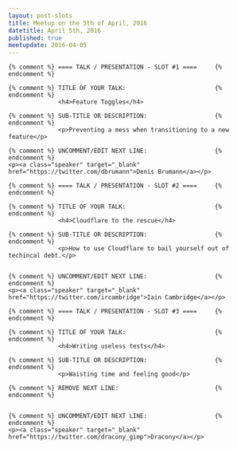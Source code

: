 ```yaml
---
layout: post-slots
title: Meetup on the 5th of April, 2016
datetitle: April 5th, 2016
published: true
meetupdate: 2016-04-05
---
```


<div class="slot span4"><div class="icon-awesome"><i class="icon-comment-alt"></i></div>

    {% comment %} ==== TALK / PRESENTATION - SLOT #1 ====     {% endcomment %}

    {% comment %} TITLE OF YOUR TALK:                         {% endcomment %}
                  <h4>Feature Toggles</h4>

    {% comment %} SUB-TITLE OR DESCRIPTION:                   {% endcomment %}
                  <p>Preventing a mess when transitioning to a new feature</p>

    {% comment %} UNCOMMENT/EDIT NEXT LINE:                   {% endcomment %}
    <p><a class="speaker" target="_blank" href="https://twitter.com/dbrumann">Denis Brumann</a></p>

</div>

<div class="slot span4"><div class="icon-awesome"><i class="icon-comment-alt"></i></div>

    {% comment %} ==== TALK / PRESENTATION - SLOT #2 ====     {% endcomment %}

    {% comment %} TITLE OF YOUR TALK:                         {% endcomment %}
                  <h4>Cloudflare to the rescue</h4>

    {% comment %} SUB-TITLE OR DESCRIPTION:                   {% endcomment %}
                  <p>How to use Cloudflare to bail yourself out of techincal debt.</p>


    {% comment %} UNCOMMENT/EDIT NEXT LINE:                   {% endcomment %}
    <p><a class="speaker" target="_blank" href="https://twitter.com/ircambridge">Iain Cambridge</a></p>

</div>

<div class="slot span4"><div class="icon-awesome"><i class="icon-comment-alt"></i></div>

    {% comment %} ==== TALK / PRESENTATION - SLOT #3 ====     {% endcomment %}

    {% comment %} TITLE OF YOUR TALK:                         {% endcomment %}
                  <h4>Writing useless tests</h4>

    {% comment %} SUB-TITLE OR DESCRIPTION:                   {% endcomment %}
                  <p>Waisting time and feeling good</p>

    {% comment %} REMOVE NEXT LINE:                           {% endcomment %}
                  

    {% comment %} UNCOMMENT/EDIT NEXT LINE:                   {% endcomment %}
    <p><a class="speaker" target="_blank" href="https://twitter.com/dracony_gimp">Dracony</a></p>

</div>


